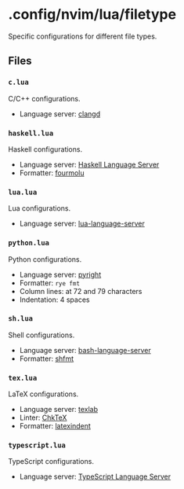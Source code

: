 # .config/nvim/lua/filetype

Specific configurations for different file types.

## Files

### `c.lua`

C/C++ configurations.

- Language server: [clangd](https://clangd.llvm.org/)

### `haskell.lua`

Haskell configurations.

- Language server: [Haskell Language Server](https://github.com/haskell/haskell-language-server)
- Formatter: [fourmolu](https://github.com/fourmolu/fourmolu)

### `lua.lua`

Lua configurations.

- Language server: [lua-language-server](https://github.com/sumneko/lua-language-server)

### `python.lua`

Python configurations.

- Language server: [pyright](https://github.com/microsoft/pyright)
- Formatter: `rye fmt`
- Column lines: at 72 and 79 characters
- Indentation: 4 spaces

### `sh.lua`

Shell configurations.

- Language server: [bash-language-server](https://github.com/bash-lsp/bash-language-server)
- Formatter: [shfmt](https://github.com/mvdan/sh#shfmt)

### `tex.lua`

LaTeX configurations.

- Language server: [texlab](https://github.com/latex-lsp/texlab)
- Linter: [ChkTeX](https://www.nongnu.org/chktex/)
- Formatter: [latexindent](https://github.com/cmhughes/latexindent.pl)

### `typescript.lua`

TypeScript configurations.

- Language server: [TypeScript Language Server](https://github.com/typescript-language-server/typescript-language-server)

